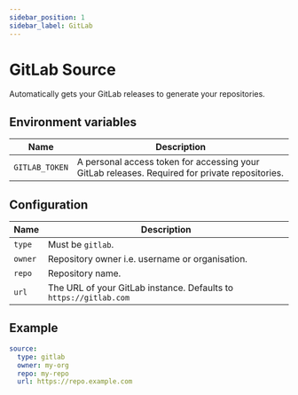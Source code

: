 ```yaml
---
sidebar_position: 1
sidebar_label: GitLab
---
```


# GitLab Source

Automatically gets your GitLab releases to generate your repositories.

## Environment variables

| Name           | Description                                                                                    |
| -------------- | ---------------------------------------------------------------------------------------------- |
| `GITLAB_TOKEN` | A personal access token for accessing your GitLab releases. Required for private repositories. |

## Configuration

| Name    | Description                                                       |
| ------- | ----------------------------------------------------------------- |
| `type`  | Must be `gitlab`.                                                 |
| `owner` | Repository owner i.e. username or organisation.                   |
| `repo`  | Repository name.                                                  |
| `url`   | The URL of your GitLab instance. Defaults to `https://gitlab.com` |

## Example

```yaml
source:
  type: gitlab
  owner: my-org
  repo: my-repo
  url: https://repo.example.com
```
